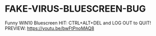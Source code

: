 # FAKE-VIRUS-BLUESCREEN-BUG
Funny WIN10 Bluescreen
HIT: CTRL+ALT+DEL and LOG OUT to QUIT!
PREVIEW: https://youtu.be/bwFtPnoMAQ8
